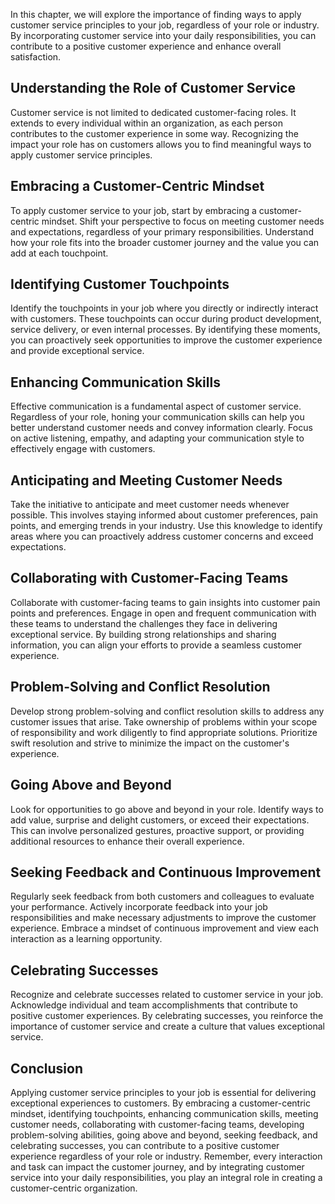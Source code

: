 
In this chapter, we will explore the importance of finding ways to apply customer service principles to your job, regardless of your role or industry. By incorporating customer service into your daily responsibilities, you can contribute to a positive customer experience and enhance overall satisfaction.

Understanding the Role of Customer Service
------------------------------------------

Customer service is not limited to dedicated customer-facing roles. It extends to every individual within an organization, as each person contributes to the customer experience in some way. Recognizing the impact your role has on customers allows you to find meaningful ways to apply customer service principles.

## Embracing a Customer-Centric Mindset

To apply customer service to your job, start by embracing a customer-centric mindset. Shift your perspective to focus on meeting customer needs and expectations, regardless of your primary responsibilities. Understand how your role fits into the broader customer journey and the value you can add at each touchpoint.

## Identifying Customer Touchpoints

Identify the touchpoints in your job where you directly or indirectly interact with customers. These touchpoints can occur during product development, service delivery, or even internal processes. By identifying these moments, you can proactively seek opportunities to improve the customer experience and provide exceptional service.

## Enhancing Communication Skills

Effective communication is a fundamental aspect of customer service. Regardless of your role, honing your communication skills can help you better understand customer needs and convey information clearly. Focus on active listening, empathy, and adapting your communication style to effectively engage with customers.

## Anticipating and Meeting Customer Needs

Take the initiative to anticipate and meet customer needs whenever possible. This involves staying informed about customer preferences, pain points, and emerging trends in your industry. Use this knowledge to identify areas where you can proactively address customer concerns and exceed expectations.

## Collaborating with Customer-Facing Teams

Collaborate with customer-facing teams to gain insights into customer pain points and preferences. Engage in open and frequent communication with these teams to understand the challenges they face in delivering exceptional service. By building strong relationships and sharing information, you can align your efforts to provide a seamless customer experience.

## Problem-Solving and Conflict Resolution

Develop strong problem-solving and conflict resolution skills to address any customer issues that arise. Take ownership of problems within your scope of responsibility and work diligently to find appropriate solutions. Prioritize swift resolution and strive to minimize the impact on the customer's experience.

## Going Above and Beyond

Look for opportunities to go above and beyond in your role. Identify ways to add value, surprise and delight customers, or exceed their expectations. This can involve personalized gestures, proactive support, or providing additional resources to enhance their overall experience.

## Seeking Feedback and Continuous Improvement

Regularly seek feedback from both customers and colleagues to evaluate your performance. Actively incorporate feedback into your job responsibilities and make necessary adjustments to improve the customer experience. Embrace a mindset of continuous improvement and view each interaction as a learning opportunity.

## Celebrating Successes

Recognize and celebrate successes related to customer service in your job. Acknowledge individual and team accomplishments that contribute to positive customer experiences. By celebrating successes, you reinforce the importance of customer service and create a culture that values exceptional service.

Conclusion
----------

Applying customer service principles to your job is essential for delivering exceptional experiences to customers. By embracing a customer-centric mindset, identifying touchpoints, enhancing communication skills, meeting customer needs, collaborating with customer-facing teams, developing problem-solving abilities, going above and beyond, seeking feedback, and celebrating successes, you can contribute to a positive customer experience regardless of your role or industry. Remember, every interaction and task can impact the customer journey, and by integrating customer service into your daily responsibilities, you play an integral role in creating a customer-centric organization.
